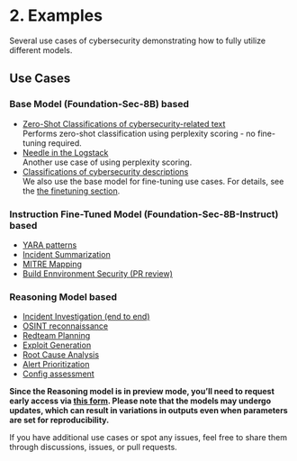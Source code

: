 # 2. Examples
Several use cases of cybersecurity demonstrating how to fully utilize different models.

## Use Cases
### Base Model (Foundation-Sec-8B) based
- [Zero-Shot Classifications of cybersecurity-related text](https://github.com/RobustIntelligence/foundation-ai-cookbook/blob/main/2_examples/Zero_Shot_Classification.ipynb) <br>
Performs zero-shot classification using perplexity scoring - no fine-tuning required.
- [Needle in the Logstack](https://github.com/cisco-foundation-ai/cookbook/blob/main/2_examples/Needle_in_the_Logstack.ipynb) <br>
Another use case of using perplexity scoring.
- [Classifications of cybersecurity descriptions](https://github.com/RobustIntelligence/foundation-ai-cookbook/blob/main/2_examples/Classification_cybersecurity_descriptions.ipynb) <br>
We also use the base model for fine-tuning use cases. For details, see the [the finetuning section](https://github.com/RobustIntelligence/foundation-ai-cookbook/tree/main/3_adoptions/finetuning).



### Instruction Fine-Tuned Model (Foundation-Sec-8B-Instruct) based
- [YARA patterns](https://github.com/RobustIntelligence/foundation-ai-cookbook/blob/main/2_examples/YARA_patterns.ipynb)
- [Incident Summarization](https://github.com/RobustIntelligence/foundation-ai-cookbook/blob/main/2_examples/Incident_Summarization.ipynb)
- [MITRE Mapping](https://github.com/RobustIntelligence/foundation-ai-cookbook/blob/main/2_examples/Mitre_Mapping_Detection_Plays.ipynb)
- [Build Ennvironment Security (PR review)](https://github.com/RobustIntelligence/foundation-ai-cookbook/blob/main/2_examples/Build_Environment_Security.ipynb)

### Reasoning Model based
- [Incident Investigation (end to end)](https://github.com/RobustIntelligence/foundation-ai-cookbook/blob/main/2_examples/Incident_Investigation_e2e.ipynb)
- [OSINT reconnaissance](https://github.com/RobustIntelligence/foundation-ai-cookbook/blob/main/2_examples/OSINT_reporting.ipynb)
- [Redteam Planning](https://github.com/RobustIntelligence/foundation-ai-cookbook/blob/main/2_examples/Redteam_Planning.ipynb)
- [Exploit Generation](https://github.com/RobustIntelligence/foundation-ai-cookbook/blob/main/2_examples/Exploit_Generation.ipynb)
- [Root Cause Analysis](https://github.com/RobustIntelligence/foundation-ai-cookbook/blob/main/2_examples/Root_Cause_Analysis.ipynb)
- [Alert Prioritization](https://github.com/RobustIntelligence/foundation-ai-cookbook/blob/main/2_examples/Alert_Prioritization.ipynb)
- [Config assessment](https://github.com/RobustIntelligence/foundation-ai-cookbook/blob/main/2_examples/Configuration_Assessment.ipynb)

**Since the Reasoning model is in preview mode, you’ll need to request early access via [this form](https://fdtn.ai/early-access). Please note that the models may undergo updates, which can result in variations in outputs even when parameters are set for reproducibility.**

If you have additional use cases or spot any issues, feel free to share them through discussions, issues, or pull requests.
